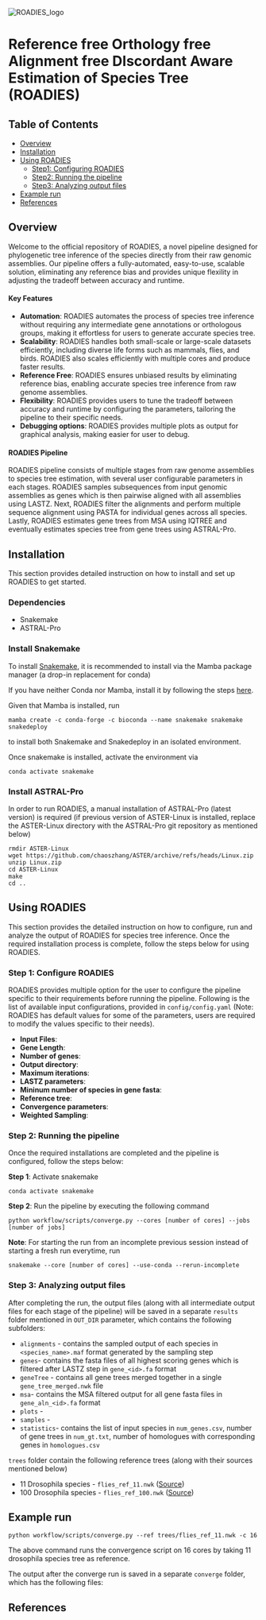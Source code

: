 ![ROADIES_logo](https://github.com/TurakhiaLab/wga-phylo/assets/114828525/05cd206e-542c-4ee4-bfd6-d4c03fed5984)
# Reference free Orthology free Alignment free DIscordant Aware Estimation of Species Tree (ROADIES)

## Table of Contents
- [Overview](#overview)
- [Installation](#gettingstarted) 
- [Using ROADIES](#usage)
  - [Step1: Configuring ROADIES](#configuration)
  - [Step2: Running the pipeline](#run)
  - [Step3: Analyzing output files](#output)
- [Example run](#example)
- [References](#references)

## <a name="overview"></a> Overview

Welcome to the official repository of ROADIES, a novel pipeline designed for phylogenetic tree inference of the species directly from their raw genomic assemblies. Our pipeline offers a fully-automated, easy-to-use, scalable solution, eliminating any reference bias and provides unique flexility in adjusting the tradeoff between accuracy and runtime. 
<br>
#### Key Features
- **Automation**: ROADIES automates the process of species tree inference without requiring any intermediate gene annotations or orthologous groups, making it effortless for users to generate accurate species tree.
- **Scalability**: ROADIES handles both small-scale or large-scale datasets efficiently, including diverse life forms such as mammals, flies, and birds. ROADIES also scales efficiently with multiple cores and produce faster results.
- **Reference Free**: ROADIES ensures unbiased results by eliminating reference bias, enabling accurate species tree inference from raw genome assemblies.
- **Flexibility**: ROADIES provides users to tune the tradeoff between accuracy and runtime by configuring the parameters, tailoring the pipeline to their specific needs.
- **Debugging options**: ROADIES provides multiple plots as output for graphical analysis, making easier for user to debug. 

#### ROADIES Pipeline
ROADIES pipeline consists of multiple stages from raw genome assemblies to species tree estimation, with several user configurable parameters in each stages. ROADIES samples subsequences from input genomic assemblies as genes which is then pairwise aligned with all assemblies using LASTZ. Next, ROADIES filter the alignments and perform multiple sequence alignment using PASTA for individual genes across all species. Lastly, ROADIES estimates gene trees from MSA using IQTREE and eventually estimates species tree from gene trees using ASTRAL-Pro.

## <a name="gettingstarted"></a> Installation

This section provides detailed instruction on how to install and set up ROADIES to get started.

### Dependencies
- Snakemake
- ASTRAL-Pro

### Install Snakemake

To install [Snakemake](https://snakemake.readthedocs.io/en/stable/getting_started/installation.html), it is recommended to install via the Mamba package manager (a drop-in replacement for conda)

If you have neither Conda nor Mamba, install it by following the steps [here](https://github.com/conda-forge/miniforge#mambaforge). 

Given that Mamba is installed, run
```
mamba create -c conda-forge -c bioconda --name snakemake snakemake snakedeploy
``` 
to install both Snakemake and Snakedeploy in an isolated environment. 

Once snakemake is installed, activate the environment via
```
conda activate snakemake
```
### Install ASTRAL-Pro

In order to run ROADIES, a manual installation of ASTRAL-Pro (latest version) is required (if previous version of ASTER-Linux is installed, replace the ASTER-Linux directory with the ASTRAL-Pro git repository as mentioned below)

```
rmdir ASTER-Linux
wget https://github.com/chaoszhang/ASTER/archive/refs/heads/Linux.zip
unzip Linux.zip
cd ASTER-Linux
make
cd ..
```

## <a name="usage"></a> Using ROADIES

This section provides the detailed instruction on how to configure, run and analyze the output of ROADIES for species tree inference. Once the required installation process is complete, follow the steps below for using ROADIES.

### <a name="configuration"></a> Step 1: Configure ROADIES

ROADIES provides multiple option for the user to configure the pipeline specific to their requirements before running the pipeline. Following is the list of available input configurations, provided in `config/config.yaml` (Note: ROADIES has default values for some of the parameters, users are required to modify the values specific to their needs).

- **Input Files**: 
- **Gene Length**: 
- **Number of genes**: 
- **Output directory**: 
- **Maximum iterations**: 
- **LASTZ parameters**: 
- **Mininum number of species in gene fasta**:
- **Reference tree**:
- **Convergence parameters**:
- **Weighted Sampling**:

### <a name="run"></a> Step 2: Running the pipeline

Once the required installations are completed and the pipeline is configured, follow the steps below:

**Step 1**: Activate snakemake
```
conda activate snakemake
```
**Step 2**: Run the pipeline by executing the following command
```
python workflow/scripts/converge.py --cores [number of cores] --jobs [number of jobs]
```
**Note**: For starting the run from an incomplete previous session instead of starting a fresh run everytime, run
```
snakemake --core [number of cores] --use-conda --rerun-incomplete
```
### <a name="output"></a> Step 3: Analyzing output files

After completing the run, the output files (along with all intermediate output files for each stage of the pipeline) will be saved in a separate `results` folder mentioned in `OUT_DIR` parameter, which contains the following subfolders:

- `alignments` - contains the sampled output of each species in `<species_name>.maf` format generated by the sampling step
- `genes`- contains the fasta files of all highest scoring genes which is filtered after LASTZ step in `gene_<id>.fa` format
- `geneTree` - contains all gene trees merged together in a single `gene_tree_merged.nwk` file 
- `msa`- contains the MSA filtered output for all gene fasta files in `gene_aln_<id>.fa` format
- `plots` - 
- `samples` - 
- `statistics`- contains the list of input species in `num_genes.csv`, number of gene trees in `num_gt.txt`, number of homologues with corresponding genes in `homologues.csv`

`trees` folder contain the following reference trees (along with their sources mentioned below)

- 11 Drosophila species - `flies_ref_11.nwk` ([Source](http://timetree.org/))
- 100 Drosophila species - `flies_ref_100.nwk` ([Source](https://github.com/flyseq/drosophila_assembly_pipelines/blob/master/figure_data/figure5/busco_species_astral.tree))

## <a name="example"></a> Example run
```
python workflow/scripts/converge.py --ref trees/flies_ref_11.nwk -c 16
```
The above command runs the convergence script on 16 cores by taking 11 drosophila species tree as reference. 

The output after the converge run is saved in a separate `converge` folder, which has the following files:

## <a name="references"></a> References





